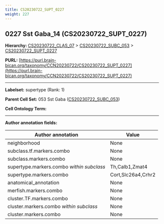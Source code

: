 ```yaml
---
title: CS20230722_SUPT_0227
weight: 227
---
```

## 0227 Sst Gaba_14 (CS20230722_SUPT_0227)
<b>Hierarchy: </b>
[CS20230722_CLAS_07](../CS20230722_CLAS_07) >
[CS20230722_SUBC_053](../CS20230722_SUBC_053) >
[CS20230722_SUPT_0227](../CS20230722_SUPT_0227)

**PURL:** [https://purl.brain-bican.org/taxonomy/CCN20230722/CS20230722_SUPT_0227](https://purl.brain-bican.org/taxonomy/CCN20230722/CS20230722_SUPT_0227)

---


**Labelset:** supertype (Rank: 1)

**Parent Cell Set:** 053 Sst Gaba ([CS20230722_SUBC_053](../CS20230722_SUBC_053))



**Cell Ontology Term:** 

[MARKER GENES.]: #


---

[TRANSFERRED ANNOTATIONS.]: #


[AUTHOR ANNOTATION FIELDS.]: #


**Author annotation fields:**

| Author annotation | Value |
|-------------------|-------|
|neighborhood|None|
|subclass.tf.markers.combo|None|
|subclass.markers.combo|None|
|supertype.markers.combo _within subclass_|Th,Calb1,Zmat4|
|supertype.markers.combo|Cort,Slc26a4,Crhr2|
|anatomical_annotation|None|
|merfish.markers.combo|None|
|cluster.TF.markers.combo|None|
|cluster.markers.combo _within subclass_|None|
|cluster.markers.combo|None|
